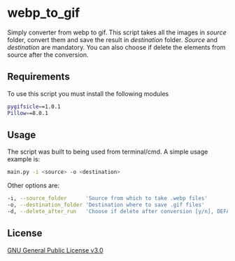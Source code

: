 # webp_to_gif 
Simply converter from webp to gif. 
This script takes all the images in _source_ folder, convert them and save the result in _destination_ folder.
_Source_ and _destination_ are mandatory. You can also choose if delete the elements from source after the conversion.

## Requirements 
To use this script you must install the following modules
```bash
pygifsicle==1.0.1
Pillow==8.0.1
```

## Usage 
The script was built to being used from terminal/cmd.
A simple usage example is:
```bash
main.py -i <source> -o <destination>
```

Other options are:
```bash
-i, --source_folder      'Source from which to take .webp files'
-o, --destination_folder 'Destination where to save .gif files'
-d, --delete_after_run   'Choose if delete after conversion [y/n], DEFAULT: n, default="n"'
```

## License 
[GNU General Public License v3.0](https://www.gnu.org/licenses/gpl-3.0.en.html)